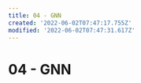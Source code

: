 ```yaml
---
title: 04 - GNN
created: '2022-06-02T07:47:17.755Z'
modified: '2022-06-02T07:47:31.617Z'
---
```


# 04 - GNN


